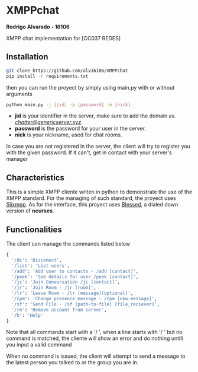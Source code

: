 # XMPPchat
<b>Rodrigo Alvarado - 16106</b>

XMPP chat implementation for [CC037 REDES]

## Installation
```bash
git clone https://github.com/alv16106/XMPPchat
pip install -r requirements.txt
```
then you can run the proyect by simply using main.py with or without arguments
```bash
python main.py -j [jid] -p [password] -n [nick]
```
* <b>jid</b> is your identifier in the server, make sure to add the domain <i>ex. chatter@genericserver.xyz</i>.
* <b>password</b> is the password for your user in the server.
* <b>nick</b> is your nickname, used for chat rooms.

In case you are not registered in the server, the client will try to register you with the given password. If it can't, get in contact with your server's manager

## Characteristics
This is a simple XMPP cliente writen in python to demonstrate the use of the XMPP standard. For the managing of such standard, the proyect uses [Slixmpp](https://slixmpp.readthedocs.io/ "Slixmpp documentation"). As for the interface, this proyect uses [Blessed](https://pypi.org/project/blessed/ "Blessed page"), a dialed down version of <b>ncurses</b>.

## Functionalities
The client can manage the commands listed below
```python
{
  '/dc': 'Disconect',
  '/list': 'List users',
  '/add': 'Add user to contacts - /add [contact]',
  '/peek': 'See details for user /peek [contact]',
  '/jc': 'Join Conversation /jc [contact]',
  '/jr': 'Join Room - /jr [room]',
  '/lr': 'Leave Room - /lr [message](optional)',
  '/cpm': 'Change presence message - /cpm [new-message]',
  '/sf': 'Send File - /sf [path-to-file] [file_reciever]',
  '/rm': 'Remove account from server',
  '/h': 'Help'
}
```

Note that all commands start with a '/ ', when a line starts with '/ ' but no command is matched, the cliente will show an error and do nothing untill you input a valid command

When no command is issued, the client will attempt to send a message to the latest person you talked to or the group you are in.
